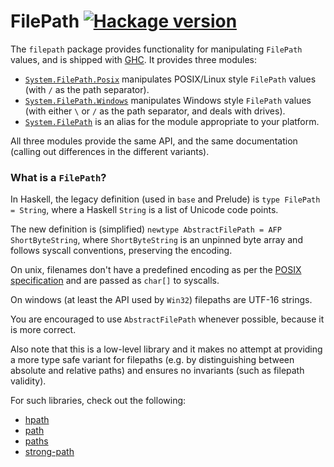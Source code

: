 # FilePath [![Hackage version](https://img.shields.io/hackage/v/filepath.svg?label=Hackage)](https://hackage.haskell.org/package/filepath)

The `filepath` package provides functionality for manipulating `FilePath` values, and is shipped with [GHC](https://www.haskell.org/ghc/).
It provides three modules:

* [`System.FilePath.Posix`](http://hackage.haskell.org/package/filepath/docs/System-FilePath-Posix.html)
  manipulates POSIX/Linux style `FilePath` values (with `/` as the path separator).
* [`System.FilePath.Windows`](http://hackage.haskell.org/package/filepath/docs/System-FilePath-Windows.html)
  manipulates Windows style `FilePath` values (with either `\` or `/` as the path separator, and deals with drives).
* [`System.FilePath`](http://hackage.haskell.org/package/filepath/docs/System-FilePath.html)
  is an alias for the module appropriate to your platform.

All three modules provide the same API, and the same documentation (calling out differences in the different variants).

### What is a `FilePath`?

In Haskell, the legacy definition (used in `base` and Prelude) is `type FilePath = String`,
where a Haskell `String` is a list of Unicode code points.

The new definition is (simplified) `newtype AbstractFilePath = AFP ShortByteString`, where
`ShortByteString` is an unpinned byte array and follows syscall conventions, preserving the encoding.

On unix, filenames don't have a predefined encoding as per the
[POSIX specification](https://pubs.opengroup.org/onlinepubs/9699919799/basedefs/V1_chap03.html#tag_03_170)
and are passed as `char[]` to syscalls.

On windows (at least the API used by `Win32`) filepaths are UTF-16 strings.

You are encouraged to use `AbstractFilePath` whenever possible, because it is more correct.

Also note that this is a low-level library and it makes no attempt at providing a more
type safe variant for filepaths (e.g. by distinguishing between absolute and relative
paths) and ensures no invariants (such as filepath validity).

For such libraries, check out the following:

* [hpath](https://hackage.haskell.org/package/hpath)
* [path](https://hackage.haskell.org/package/path)
* [paths](https://hackage.haskell.org/package/paths)
* [strong-path](https://hackage.haskell.org/package/strong-path)
